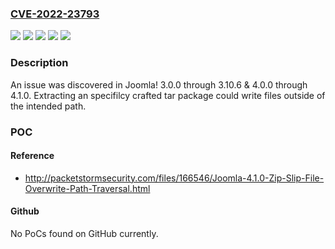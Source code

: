 ### [CVE-2022-23793](https://cve.mitre.org/cgi-bin/cvename.cgi?name=CVE-2022-23793)
![](https://img.shields.io/static/v1?label=Product&message=Joomla!%20CMS&color=blue)
![](https://img.shields.io/static/v1?label=Product&message=joomla%2Farchive&color=blue)
![](https://img.shields.io/static/v1?label=Version&message=1.0.0-1.1.11%20%26%202.0.0%20&color=brightgreen)
![](https://img.shields.io/static/v1?label=Version&message=3.0.0-3.10.6%20%26%204.0.0-4.1.0%20&color=brightgreen)
![](https://img.shields.io/static/v1?label=Vulnerability&message=Path%20Traversal&color=brightgreen)

### Description

An issue was discovered in Joomla! 3.0.0 through 3.10.6 & 4.0.0 through 4.1.0. Extracting an specifilcy crafted tar package could write files outside of the intended path.

### POC

#### Reference
- http://packetstormsecurity.com/files/166546/Joomla-4.1.0-Zip-Slip-File-Overwrite-Path-Traversal.html

#### Github
No PoCs found on GitHub currently.

